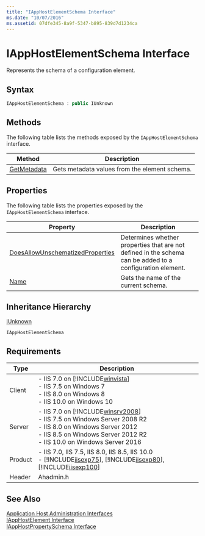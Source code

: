 ```yaml
---
title: "IAppHostElementSchema Interface"
ms.date: "10/07/2016"
ms.assetid: 07dfe345-8a9f-5347-b895-839d7d1234ca
---
```

# IAppHostElementSchema Interface
Represents the schema of a configuration element.  
  
## Syntax  
  
```cpp  
IAppHostElementSchema : public IUnknown  
```  
  
## Methods  
 The following table lists the methods exposed by the `IAppHostElementSchema` interface.  
  
|Method|Description|  
|------------|-----------------|  
|[GetMetadata](../../web-development-reference/native-code-api-reference/iapphostelementschema-getmetadata-method.md)|Gets metadata values from the element schema.|  
  
## Properties  
 The following table lists the properties exposed by the `IAppHostElementSchema` interface.  
  
|Property|Description|  
|--------------|-----------------|  
|[DoesAllowUnschematizedProperties](../../web-development-reference/native-code-api-reference/iapphostelementschema-doesallowunschematizedproperties-property.md)|Determines whether properties that are not defined in the schema can be added to a configuration element.|  
|[Name](../../web-development-reference/native-code-api-reference/iapphostelementschema-name-property.md)|Gets the name of the current schema.|  
  
## Inheritance Hierarchy  
 [IUnknown](/windows/win32/api/unknwn/nn-unknwn-iunknown)  
  
 `IAppHostElementSchema`  
  
## Requirements  
  
|Type|Description|  
|----------|-----------------|  
|Client|-   IIS 7.0 on [!INCLUDE[winvista](../../wmi-provider/includes/winvista-md.md)]<br />-   IIS 7.5 on Windows 7<br />-   IIS 8.0 on Windows 8<br />-   IIS 10.0 on Windows 10|  
|Server|-   IIS 7.0 on [!INCLUDE[winsrv2008](../../wmi-provider/includes/winsrv2008-md.md)]<br />-   IIS 7.5 on Windows Server 2008 R2<br />-   IIS 8.0 on Windows Server 2012<br />-   IIS 8.5 on Windows Server 2012 R2<br />-   IIS 10.0 on Windows Server 2016|  
|Product|-   IIS 7.0, IIS 7.5, IIS 8.0, IIS 8.5, IIS 10.0<br />-   [!INCLUDE[iisexp75](../../web-development-reference/native-code-api-reference/includes/iisexp75-md.md)], [!INCLUDE[iisexp80](../../web-development-reference/native-code-api-reference/includes/iisexp80-md.md)], [!INCLUDE[iisexp100](../../web-development-reference/native-code-api-reference/includes/iisexp100-md.md)]|  
|Header|Ahadmin.h|  
  
## See Also  
 [Application Host Administration Interfaces](../../web-development-reference/native-code-api-reference/application-host-administration-interfaces.md)   
 [IAppHostElement Interface](../../web-development-reference/native-code-api-reference/iapphostelement-interface.md)   
 [IAppHostPropertySchema Interface](../../web-development-reference/native-code-api-reference/iapphostpropertyschema-interface.md)
